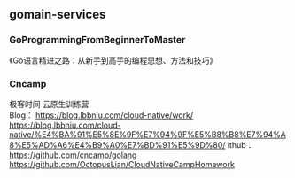 ## gomain-services


### GoProgrammingFromBeginnerToMaster 
《Go语言精进之路：从新手到高手的编程思想、方法和技巧》      


### Cncamp 
极客时间 云原生训练营  
Blog：
https://blog.lbbniu.com/cloud-native/work/
https://blog.lbbniu.com/cloud-native/%E4%BA%91%E5%8E%9F%E7%94%9F%E5%B8%B8%E7%94%A8%E5%AD%A6%E4%B9%A0%E7%BD%91%E5%9D%80/
ithub：
https://github.com/cncamp/golang
https://github.com/OctopusLian/CloudNativeCampHomework

